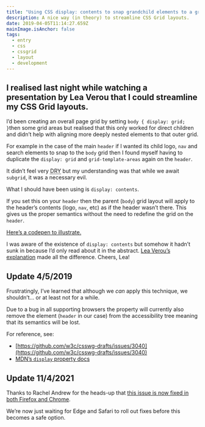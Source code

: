 ```yaml
---
title: "Using CSS display: contents to snap grandchild elements to a grid"
description: A nice way (in theory) to streamline CSS Grid layouts.
date: 2019-04-05T11:14:27.659Z
mainImage.isAnchor: false
tags:
  - entry
  - css
  - cssgrid
  - layout
  - development
---
```

I realised last night while watching a presentation by Lea Verou that I could streamline my CSS Grid layouts.
---

I’d been creating an overall page grid by setting `body { display: grid; }`then some grid areas but realised that this only worked for direct children and didn’t help with aligning more deeply nested elements to that outer grid.

For example in the case of the main `header` if I wanted its child logo, `nav` and search elements to snap to the `body` grid then I found myself having to duplicate the `display: grid` and `grid-template-areas` again on the `header`.

It didn’t feel very <abbr title="Don’t Repeat Yourself">DRY</abbr> but my understanding was that while we await `subgrid`, it was a necessary evil.

What I should have been using is `display: contents`.

If you set this on your `header` then the parent (`body`) grid layout will apply to the header’s contents (logo, `nav`, etc) as if the header wasn’t there. This gives us the proper semantics without the need to redefine the grid on the `header`.

[Here’s a codepen to illustrate.](https://codepen.io/fuzzylogicx/pen/WWwPrm)

I was aware of the existence of `display: contents` but somehow it hadn’t sunk in because I’d only read about it in the abstract. [Lea Verou’s explanation](https://www.youtube.com/watch?v=8BXQ3zCihYM&t=3536s) made all the difference. Cheers, Lea!

## Update 4/5/2019

Frustratingly, I’ve learned that although we _can_ apply this technique, we shouldn’t… or at least not for a while. 

Due to a bug in all supporting browsers the property will currently also remove the element (`header` in our case) from the accessibility tree meaning that its semantics will be lost.

For reference, see:
- [https://github.com/w3c/csswg-drafts/issues/3040](https://github.com/w3c/csswg-drafts/issues/3040)
- [MDN’s `display` property docs](https://developer.mozilla.org/en-US/docs/Web/CSS/display)

## Update 11/4/2021

Thanks to Rachel Andrew for the heads-up that [this issue is now fixed in both Firefox and Chrome](https://rachelandrew.co.uk/archives/2021/03/11/good-news-about-display-contents-and-chrome/).

We’re now just waiting for Edge and Safari to roll out fixes before this becomes a safe option.
